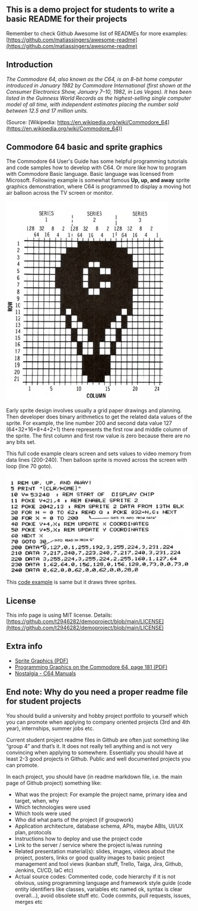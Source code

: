## This is a demo project for students to write a basic README for their projects

Remember to check Github Awesome list of READMEs for more examples: [https://github.com/matiassingers/awesome-readme](https://github.com/matiassingers/awesome-readme)

## Introduction

*The Commodore 64, also known as the C64, is an 8-bit home computer introduced in January 1982 by Commodore International (first shown at the Consumer Electronics Show, January 7–10, 1982, in Las Vegas). It has been listed in the Guinness World Records as the highest-selling single computer model of all time, with independent estimates placing the number sold between 12.5 and 17 million units.*

(Source: [Wikipedia: https://en.wikipedia.org/wiki/Commodore_64](https://en.wikipedia.org/wiki/Commodore_64))

## Commodore 64 basic and sprite graphics

The Commodore 64 User's Guide has some helpful programming tutorials and code samples how to develop with C64. Or more like how to program with Commodore Basic language. Basic language was licensed from Microsoft. Following example is somewhat famous **Up, up, and away** sprite graphics demonstration, where C64 is programmed to display a moving hot air balloon across the TV screen or monitor.

![Alt text](images/balloon.png?raw=true "Balloon")

Early sprite design involves usually a grid paper drawings and planning. Then developer does binary arithmetics to get the related data values of the sprite. For example, the line number 200 and second data value 127 (64+32+16+8+4+2+1) there represents the first row and middle column of the sprite. The first column and first row value is zero because there are no any bits set.

This full code example clears screen and sets values to video memory from data lines (200-240). Then balloon sprite is moved across the screen with loop (line 70 goto).

![Alt text](images/basic_code.png?raw=true "Basic code for three balloons")

This [code example](https://github.com/t2946282/demoproject/blob/be9d359f1be4abd0433715bfd1881238b25569c6/threeballoons.txt) is same but it draws three sprites.

## License

This info page is using MIT license. Details: [https://github.com/t2946282/demoproject/blob/main/LICENSE](https://github.com/t2946282/demoproject/blob/main/LICENSE)

## Extra info

- [Sprite Graphics \(PDF\)](https://www.commodore.ca/manuals/c64_users_guide/c64-users_guide-06-sprite_graphics.pdf)
- [Programming Graphics on the Commodore 64, page 181 \(PDF\)](https://www.commodore.ca/manuals/c64_programmers_reference/c64-programmers_reference_guide-03-programming_graphics.pdf)
- [Nostalgia - C64 Manuals](https://codeincomplete.com/articles/c64-manual-nostalgia/)

## End note: Why do you need a proper readme file for student projects

You should build a university and hobby project portfolio to yourself which you can promote when applying to company oriented projects (3rd and 4th year), internships, summer jobs etc.

Current student project readme files in Github are often just something like “group 4” and that’s it. It does not really tell anything and is not very convincing when applying to somewhere. Essentially you should have at least 2-3 good projects in Github. Public and well documented projects you can promote.

In each project, you should have (in readme markdown file, i.e. the main page of Github project) something like:

- What was the project: For example the project name, primary idea and target, when, why
- Which technologies were used
- Which tools were used
- Who did what parts of the project (if groupwork)
- Application architecture, database schema, APIs, maybe ABIs, UI/UX plan, protocols
- Instructions how to deploy and use the project code
- Link to the server / service where the project is/was running
- Related presentation material(s): slides, images, videos about the project, posters, links or good quality images to basic project management and tool views (kanban stuff, Trello, Taiga, Jira, Github, Jenkins, CI/CD, IaC etc)
- Actual source codes: Commented code, code hierarchy if it is not obvious, using programming language and framework style guide (code entity identifiers like classes, variables etc named ok, syntax is clear overall…), avoid obsolete stuff etc. Code commits, pull requests, issues, merges etc


